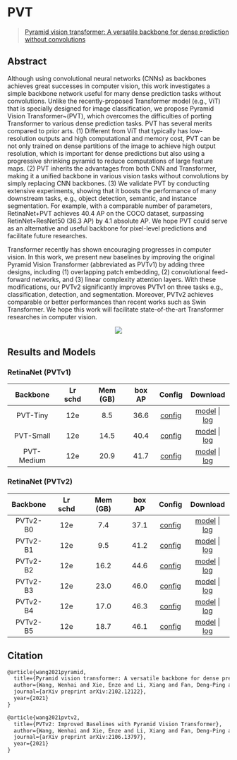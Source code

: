 # PVT

> [Pyramid vision transformer: A versatile backbone for dense prediction without convolutions](https://arxiv.org/abs/2102.12122)

<!-- [BACKBONE] -->

## Abstract

Although using convolutional neural networks (CNNs) as backbones achieves great successes in computer vision, this work investigates a simple backbone network useful for many dense prediction tasks without convolutions. Unlike the recently-proposed Transformer model (e.g., ViT) that is specially designed for image classification, we propose Pyramid Vision Transformer~(PVT), which overcomes the difficulties of porting Transformer to various dense prediction tasks. PVT has several merits compared to prior arts. (1) Different from ViT that typically has low-resolution outputs and high computational and memory cost, PVT can be not only trained on dense partitions of the image to achieve high output resolution, which is important for dense predictions but also using a progressive shrinking pyramid to reduce computations of large feature maps. (2) PVT inherits the advantages from both CNN and Transformer, making it a unified backbone in various vision tasks without convolutions by simply replacing CNN backbones. (3) We validate PVT by conducting extensive experiments, showing that it boosts the performance of many downstream tasks, e.g., object detection, semantic, and instance segmentation. For example, with a comparable number of parameters, RetinaNet+PVT achieves 40.4 AP on the COCO dataset, surpassing RetinNet+ResNet50 (36.3 AP) by 4.1 absolute AP. We hope PVT could serve as an alternative and useful backbone for pixel-level predictions and facilitate future researches.

Transformer recently has shown encouraging progresses in computer vision. In this work, we present new baselines by improving the original Pyramid Vision Transformer (abbreviated as PVTv1) by adding three designs, including (1) overlapping patch embedding, (2) convolutional feed-forward networks, and (3) linear complexity attention layers.
With these modifications, our PVTv2 significantly improves PVTv1 on three tasks e.g., classification, detection, and segmentation. Moreover, PVTv2 achieves comparable or better performances than recent works such as Swin Transformer. We hope this work will facilitate state-of-the-art Transformer researches in computer vision.

<div align=center>
<img src="https://user-images.githubusercontent.com/40661020/143969989-6f94e695-23b1-4f8f-b406-d589fdc3cfb2.png"/>
</div>

## Results and Models

### RetinaNet (PVTv1)

|  Backbone  | Lr schd | Mem (GB) | box AP |                                                   Config                                                   |                                                                                                                                             Download                                                                                                                                             |
| :--------: | :-----: | :------: | :----: | :--------------------------------------------------------------------------------------------------------: | :----------------------------------------------------------------------------------------------------------------------------------------------------------------------------------------------------------------------------------------------------------------------------------------------: |
|  PVT-Tiny  |   12e   |   8.5    |  36.6  | [config](https://github.com/open-mmlab/rsidetection/tree/master/configs/pvt/retinanet_pvt_t_fpn_1x_coco.py) | [model](https://download.openmmlab.com/rsidetection/v2.0/pvt/retinanet_pvt-t_fpn_1x_coco/retinanet_pvt-t_fpn_1x_coco_20210831_103110-17b566bd.pth) \| [log](https://download.openmmlab.com/rsidetection/v2.0/pvt/retinanet_pvt-t_fpn_1x_coco/retinanet_pvt-t_fpn_1x_coco_20210831_103110.log.json) |
| PVT-Small  |   12e   |   14.5   |  40.4  | [config](https://github.com/open-mmlab/rsidetection/tree/master/configs/pvt/retinanet_pvt_s_fpn_1x_coco.py) | [model](https://download.openmmlab.com/rsidetection/v2.0/pvt/retinanet_pvt-s_fpn_1x_coco/retinanet_pvt-s_fpn_1x_coco_20210906_142921-b6c94a5b.pth) \| [log](https://download.openmmlab.com/rsidetection/v2.0/pvt/retinanet_pvt-s_fpn_1x_coco/retinanet_pvt-s_fpn_1x_coco_20210906_142921.log.json) |
| PVT-Medium |   12e   |   20.9   |  41.7  | [config](https://github.com/open-mmlab/rsidetection/tree/master/configs/pvt/retinanet_pvt_m_fpn_1x_coco.py) | [model](https://download.openmmlab.com/rsidetection/v2.0/pvt/retinanet_pvt-m_fpn_1x_coco/retinanet_pvt-m_fpn_1x_coco_20210831_103243-55effa1b.pth) \| [log](https://download.openmmlab.com/rsidetection/v2.0/pvt/retinanet_pvt-m_fpn_1x_coco/retinanet_pvt-m_fpn_1x_coco_20210831_103243.log.json) |

### RetinaNet (PVTv2)

| Backbone | Lr schd | Mem (GB) | box AP |                                                     Config                                                     |                                                                                                                                                   Download                                                                                                                                                   |
| :------: | :-----: | :------: | :----: | :------------------------------------------------------------------------------------------------------------: | :----------------------------------------------------------------------------------------------------------------------------------------------------------------------------------------------------------------------------------------------------------------------------------------------------------: |
| PVTv2-B0 |   12e   |   7.4    |  37.1  | [config](https://github.com/open-mmlab/rsidetection/tree/master/configs/pvt/retinanet_pvt_v2_b0_fpn_1x_coco.py) | [model](https://download.openmmlab.com/rsidetection/v2.0/pvt/retinanet_pvtv2-b0_fpn_1x_coco/retinanet_pvtv2-b0_fpn_1x_coco_20210831_103157-13e9aabe.pth) \| [log](https://download.openmmlab.com/rsidetection/v2.0/pvt/retinanet_pvtv2-b0_fpn_1x_coco/retinanet_pvtv2-b0_fpn_1x_coco_20210831_103157.log.json) |
| PVTv2-B1 |   12e   |   9.5    |  41.2  | [config](https://github.com/open-mmlab/rsidetection/tree/master/configs/pvt/retinanet_pvt_v2_b1_fpn_1x_coco.py) | [model](https://download.openmmlab.com/rsidetection/v2.0/pvt/retinanet_pvtv2-b1_fpn_1x_coco/retinanet_pvtv2-b1_fpn_1x_coco_20210831_103318-7e169a7d.pth) \| [log](https://download.openmmlab.com/rsidetection/v2.0/pvt/retinanet_pvtv2-b1_fpn_1x_coco/retinanet_pvtv2-b1_fpn_1x_coco_20210831_103318.log.json) |
| PVTv2-B2 |   12e   |   16.2   |  44.6  | [config](https://github.com/open-mmlab/rsidetection/tree/master/configs/pvt/retinanet_pvt_v2_b2_fpn_1x_coco.py) | [model](https://download.openmmlab.com/rsidetection/v2.0/pvt/retinanet_pvtv2-b2_fpn_1x_coco/retinanet_pvtv2-b2_fpn_1x_coco_20210901_174843-529f0b9a.pth) \| [log](https://download.openmmlab.com/rsidetection/v2.0/pvt/retinanet_pvtv2-b2_fpn_1x_coco/retinanet_pvtv2-b2_fpn_1x_coco_20210901_174843.log.json) |
| PVTv2-B3 |   12e   |   23.0   |  46.0  | [config](https://github.com/open-mmlab/rsidetection/tree/master/configs/pvt/retinanet_pvt_v2_b3_fpn_1x_coco.py) | [model](https://download.openmmlab.com/rsidetection/v2.0/pvt/retinanet_pvtv2-b3_fpn_1x_coco/retinanet_pvtv2-b3_fpn_1x_coco_20210903_151512-8357deff.pth) \| [log](https://download.openmmlab.com/rsidetection/v2.0/pvt/retinanet_pvtv2-b3_fpn_1x_coco/retinanet_pvtv2-b3_fpn_1x_coco_20210903_151512.log.json) |
| PVTv2-B4 |   12e   |   17.0   |  46.3  | [config](https://github.com/open-mmlab/rsidetection/tree/master/configs/pvt/retinanet_pvt_v2_b4_fpn_1x_coco.py) | [model](https://download.openmmlab.com/rsidetection/v2.0/pvt/retinanet_pvtv2-b4_fpn_1x_coco/retinanet_pvtv2-b4_fpn_1x_coco_20210901_170151-83795c86.pth) \| [log](https://download.openmmlab.com/rsidetection/v2.0/pvt/retinanet_pvtv2-b4_fpn_1x_coco/retinanet_pvtv2-b4_fpn_1x_coco_20210901_170151.log.json) |
| PVTv2-B5 |   12e   |   18.7   |  46.1  | [config](https://github.com/open-mmlab/rsidetection/tree/master/configs/pvt/retinanet_pvt_v2_b5_fpn_1x_coco.py) | [model](https://download.openmmlab.com/rsidetection/v2.0/pvt/retinanet_pvtv2-b5_fpn_1x_coco/retinanet_pvtv2-b5_fpn_1x_coco_20210902_201800-3420eb57.pth) \| [log](https://download.openmmlab.com/rsidetection/v2.0/pvt/retinanet_pvtv2-b5_fpn_1x_coco/retinanet_pvtv2-b5_fpn_1x_coco_20210902_201800.log.json) |

## Citation

```latex
@article{wang2021pyramid,
  title={Pyramid vision transformer: A versatile backbone for dense prediction without convolutions},
  author={Wang, Wenhai and Xie, Enze and Li, Xiang and Fan, Deng-Ping and Song, Kaitao and Liang, Ding and Lu, Tong and Luo, Ping and Shao, Ling},
  journal={arXiv preprint arXiv:2102.12122},
  year={2021}
}
```

```latex
@article{wang2021pvtv2,
  title={PVTv2: Improved Baselines with Pyramid Vision Transformer},
  author={Wang, Wenhai and Xie, Enze and Li, Xiang and Fan, Deng-Ping and Song, Kaitao and Liang, Ding and Lu, Tong and Luo, Ping and Shao, Ling},
  journal={arXiv preprint arXiv:2106.13797},
  year={2021}
}
```
